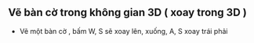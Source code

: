 ## Vẽ bàn cờ trong không gian 3D ( xoay trong 3D )

* Vẽ một bàn cờ , bấm W, S sẽ xoay lên, xuống, A, S xoay trái phải